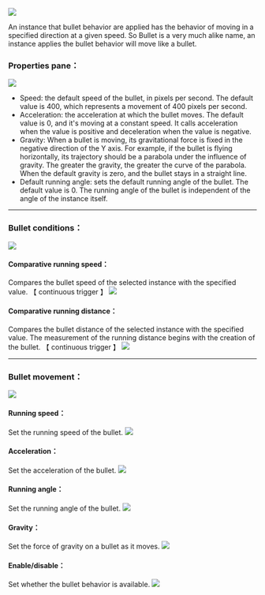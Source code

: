 ![](564c29d98c132.png)

An instance that bullet behavior are applied has the behavior of moving in a specified direction at a given speed. So Bullet is a very much alike name, an instance applies the bullet behavior will move like a bullet.

### Properties pane：
![](564c28bde86d0.png)
- Speed: the default speed of the bullet, in pixels per second. The default value is 400, which represents a movement of 400 pixels per second.
- Acceleration: the acceleration at which the bullet moves. The default value is 0, and it's moving at a constant speed. It calls acceleration when the value is positive and deceleration when the value is negative.
- Gravity: When a bullet is moving, its gravitational force is fixed in the negative direction of the Y axis. For example, if the bullet is flying horizontally, its trajectory should be a parabola under the influence of gravity. The greater the gravity, the greater the curve of the parabola. When the default gravity is zero, and the bullet stays in a straight line.
- Default running angle: sets the default running angle of the bullet. The default value is 0. The running angle of the bullet is independent of the angle of the instance itself.
------------
### Bullet conditions：
![](5632e26789e81.png)
#### Comparative running speed：
Compares the bullet speed of the selected instance with the specified value. 【 continuous trigger 】
![](5632e267b0835.png)

#### Comparative running distance：
Compares the bullet distance of the selected instance with the specified value. The measurement of the running distance begins with the creation of the bullet. 【 continuous trigger 】
![](5632e267b0835.png)

------------
### Bullet movement：
![](5632e26711538.png)

#### Running speed：
Set the running speed of the bullet.
![](5632e2675db61.png)

#### Acceleration：
Set the acceleration of the bullet.
![](5632e2672b66d.png)

#### Running angle：
Set the running angle of the bullet.
![](5632e26752e15.png)

#### Gravity：
Set the force of gravity on a bullet as it moves.
![](5632e2676b271.png)

#### Enable/disable：
Set whether the bullet behavior is available.
![](5632e26738815.png)